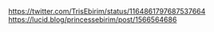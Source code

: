 https://twitter.com/TrisEbirim/status/1164861797687537664
https://lucid.blog/princessebirim/post/1566564686
